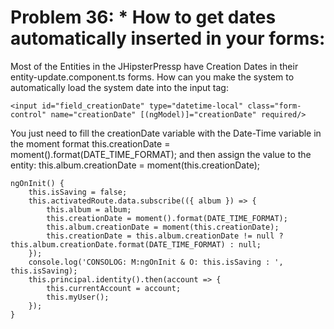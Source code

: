 # Problem 36: * How to get dates automatically inserted in your forms:


Most of the Entities in the JHipsterPressp have Creation Dates in their entity-update.component.ts forms. How can you make the system to automatically load the system date into the input tag:


	<input id="field_creationDate" type="datetime-local" class="form-control" name="creationDate" [(ngModel)]="creationDate" required/>
	
You just need to fill the creationDate variable with the Date-Time variable in the moment format this.creationDate = moment().format(DATE_TIME_FORMAT); and then assign the value to the entity: this.album.creationDate = moment(this.creationDate);

    ngOnInit() {
        this.isSaving = false;
        this.activatedRoute.data.subscribe(({ album }) => {
            this.album = album;
            this.creationDate = moment().format(DATE_TIME_FORMAT);
            this.album.creationDate = moment(this.creationDate);
            this.creationDate = this.album.creationDate != null ? this.album.creationDate.format(DATE_TIME_FORMAT) : null;
        });
        console.log('CONSOLOG: M:ngOnInit & O: this.isSaving : ', this.isSaving);
        this.principal.identity().then(account => {
            this.currentAccount = account;
            this.myUser();
        });
    }

